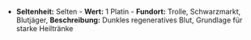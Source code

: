  - **Seltenheit:** Selten - **Wert:** 1 Platin - **Fundort:** Trolle, Schwarzmarkt, Blutjäger, **Beschreibung:** Dunkles regeneratives Blut, Grundlage für starke Heiltränke